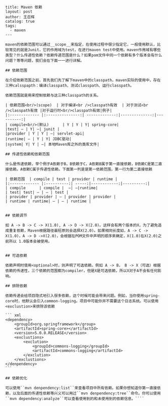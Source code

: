 ````---
title: Maven 依赖
layout: post
author: 王召辉
catalog: true
tags:
  - maven
---

maven的依赖范围可以通过__scope__来指定，在使用过程中很少指定它，一般使用默认，比较常见的就是Junit，它的作用域为test，在进行maven test中使用。maven作用域有哪些类型？什么传递性依赖？依赖传递范围是什么？如果pom文件中同一个依赖有多个版本会有什么问题？等等问题，我们会在下面一一进行详解。

## 依赖范围

在介绍依赖范围之前，首先我们先了解下maven中的classpath，maven实际的使用中，存在三种calsspapth：编译classpath、测试classpath、运行classpath。

依赖范围就是用来控制依赖与这三种classpath的关系。

| 依赖范围<br/>(scope)  | 对于编译<br />classpath有效  | 对于测试<br />classpath有效 |对于运行时<br/>classpath有效|例子|
|:------------- |:---------------:| -------------:|--------------:|----------:|
| compile<br/>(默认)      | Y | Y | Y| spring-core|
|test| — | Y| —| junit |
|provider | Y | Y | —| servlet-api|
|runtime| — | Y | Y| JDBC驱动|
|system| Y| Y | —| 本地Maven库之外的类库文件|

## 传递性依赖和依赖范围

什么是传递依赖，举个例子A依赖于B，B依赖于C，A依赖B属于第一直接依赖，B依赖C是第二直接依赖。A依赖C属于传递性依赖。下面第一列是是第一依赖范围，第一行为第二直接依赖

| 依赖范围  | compile | test | provider | runtime |
|:------------- |:----------:| -----:|------------:|----------:|
| compile      | compile |  —| —|runtime|
| test| test| — | — | test |
| provider | provider | — | provider | provider |
| runtime | runtime| — | — | runtime |


## 依赖调节

如 A -> B -> C -> X(1.0), A -> D -> X(2.0)。这样会有两个版本的X，为了避免造成重复依赖，Maven根据路径最短原则会选择X(2.0)。如果相同长度如，A -> C -> X(1.0)，A -> D ->X(2.0)，会根据在POM文件中声明的顺序来确定，X(1.0)在X(2.0)之前所以 1.0版本会被使用。


## 可选依赖

依赖声明时使用<optional>时，则声明了可选依赖。例如 A -> B， B -> X（可选）根据依赖的传递性，三个依赖的范围都为compiler，但是X是可选依赖，所以X对于A不会有任何影响。

## 排除依赖

依赖传递会给项目隐式地引入很多依赖，这个时候可能会带来问题。例如，当你使用spring-core时，他默认会引入common-logging。项目中可能你并不需要这个日志系统。可以使用<exclustion>来排除该依赖

``` xml
<dependency>
	<groupId>org.springframework</group>
	<artifactId>spring-core></artifactId>
	<version>5.0.0.RELEASE</version>
	<exclustions>
		<exclution>
			<groupId>commons-logging</groupId>
			<artifactId>commons-logging</artifactId>
		</exclution>
	</exclustions>
</denpendency>
```

## 依赖优化

可以使用``mvn denpendency:list``来查看项目中所有依赖。如果你想知道你第一直接依赖，以及后面的传递性依赖等兴义可以用过``mvn denpendency:tree``命令。你可以使用``mvn dependency:analyze``可以查看使用到的和未使用到的依赖信息。````